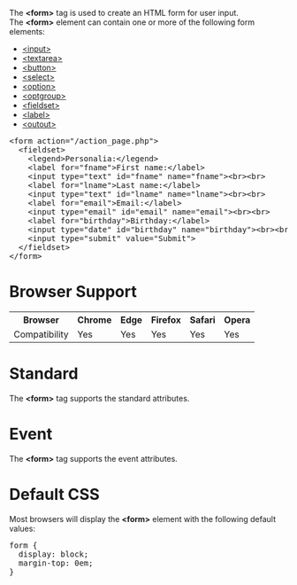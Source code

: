 The <b>&lt;form&gt;</b> tag is used to create an HTML form for user input.
<br>
The <b>&lt;form&gt;</b> element can contain one or more of the following form elements:
<ul>
  <li><a href="input.md">&lt;input&gt;</a></li>
  <li><a href="textarea.md">&lt;textarea&gt;</a></li>
  <li><a href="button.md">&lt;button&gt;</a></li>
  <li><a href="select.md">&lt;select&gt;</a></li>
  <li><a href="option.md">&lt;option&gt;</a></li>
  <li><a href="optgroup.md">&lt;optgroup&gt;</a></li>
  <li><a href="fieldset.md">&lt;fieldset&gt;</a></li>
  <li><a href="label.md">&lt;label&gt;</a></li>
  <li><a href="outout.md">&lt;outout&gt;</a></li>
</ul>
<pre>
&lt;form action="/action_page.php"&gt;
  &lt;fieldset&gt;
    &lt;legend&gt;Personalia:&lt;/legend&gt;
    &lt;label for="fname"&gt;First name:&lt;/label&gt;
    &lt;input type="text" id="fname" name="fname"&gt;&lt;br&gt;&lt;br&gt;
    &lt;label for="lname"&gt;Last name:&lt;/label&gt;
    &lt;input type="text" id="lname" name="lname"&gt;&lt;br&gt;&lt;br&gt;
    &lt;label for="email"&gt;Email:&lt;/label&gt;
    &lt;input type="email" id="email" name="email"&gt;&lt;br&gt;&lt;br&gt;
    &lt;label for="birthday"&gt;Birthday:&lt;/label&gt;
    &lt;input type="date" id="birthday" name="birthday"&gt;&lt;br&gt;&lt;br&gt;
    &lt;input type="submit" value="Submit"&gt;
  &lt;/fieldset&gt;
&lt;/form&gt;
</pre>
<h1>Browser Support</h1>
<table class="ws-table-all notranslate">
  <tr>
    <th>Browser</th>
    <th>Chrome</th>
    <th>Edge</th>
    <th>Firefox</th>
    <th>Safari</th>
    <th>Opera</th>
  </tr>
  <tr>
    <td>Compatibility</td>
    <td>Yes</td>
    <td>Yes</td>
    <td>Yes</td>
    <td>Yes</td>
    <td>Yes</td>
  </tr>
</table>
<h1>Standard</h1>
The <b>&lt;form&gt;</b> tag supports the standard attributes.
<h1>Event</h1>
The <b>&lt;form&gt;</b> tag supports the event attributes.
<h1>Default CSS</h1>
Most browsers will display the <b>&lt;form&gt;</b> element with the following default values:
<pre>
form {
  display: block;
  margin-top: 0em;
}
</pre>
